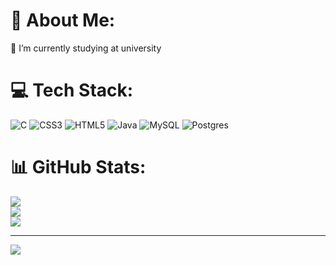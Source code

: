 # 💫 About Me:
🌱 I’m currently studying at university


# 💻 Tech Stack:
![C](https://img.shields.io/badge/c-%2300599C.svg?style=for-the-badge&logo=c&logoColor=white) ![CSS3](https://img.shields.io/badge/css3-%231572B6.svg?style=for-the-badge&logo=css3&logoColor=white) ![HTML5](https://img.shields.io/badge/html5-%23E34F26.svg?style=for-the-badge&logo=html5&logoColor=white) ![Java](https://img.shields.io/badge/java-%23ED8B00.svg?style=for-the-badge&logo=openjdk&logoColor=white)  ![MySQL](https://img.shields.io/badge/mysql-4479A1.svg?style=for-the-badge&logo=mysql&logoColor=white) ![Postgres](https://img.shields.io/badge/postgres-%23316192.svg?style=for-the-badge&logo=postgresql&logoColor=white)
# 📊 GitHub Stats:
![](https://github-readme-stats.vercel.app/api?username=OVincent06&theme=shadow_blue&hide_border=false&include_all_commits=true&count_private=true)<br/>
![](https://nirzak-streak-stats.vercel.app/?user=OVincent06&theme=shadow_blue&hide_border=false)<br/>
![](https://github-readme-stats.vercel.app/api/top-langs/?username=OVincent06&theme=shadow_blue&hide_border=false&include_all_commits=true&count_private=true&layout=compact)

---
[![](https://visitcount.itsvg.in/api?id=OVincent06&icon=0&color=0)](https://visitcount.itsvg.in)

<!-- Proudly created with GPRM ( https://gprm.itsvg.in ) -->
